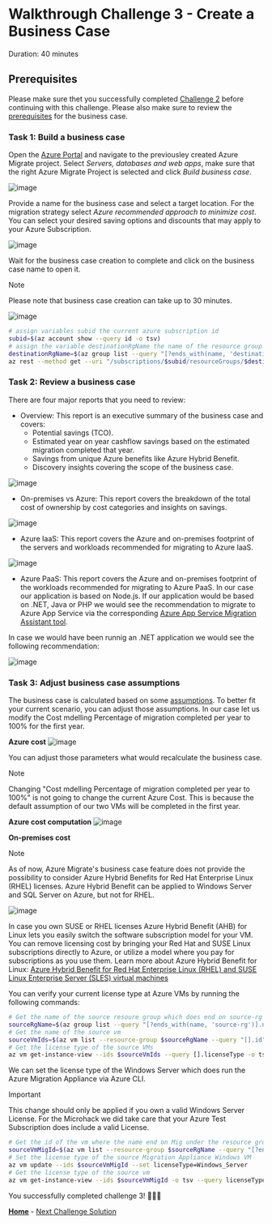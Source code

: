 # Walkthrough Challenge 3 - Create a Business Case

Duration: 40 minutes

## Prerequisites

Please make sure thet you successfully completed [Challenge 2](../challenge-2/solution.md) before continuing with this challenge.
Please also make sure to review the [prerequisites](https://learn.microsoft.com/en-us/azure/migrate/how-to-build-a-business-case#prerequisites) for the business case.

### **Task 1: Build a business case**

Open the [Azure Portal](https://portal.azure.com) and navigate to the previousley created Azure Migrate project. Select *Servers, databases and web apps*, make sure that the right Azure Migrate Project is selected and click *Build business case*.

![image](./img/bc1_1.png)

Provide a name for the business case and select a target location. For the migration strategy select *Azure recommended approach to minimize cost*. You can select your desired saving options and discounts that may apply to your Azure Subscription.

![image](./img/bc2_1.png)

Wait for the business case creation to complete and click on the business case name to open it.

> [!NOTE]
> Please note that business case creation can take up to 30 minutes.




![image](./img/bc3.png)


~~~bash
# assign variables subid the current azure subscription id
subid=$(az account show --query id -o tsv)
# assign the variable destinationRgName the name of the resource group which does end on destination-rg
destinationRgName=$(az group list --query "[?ends_with(name, 'destination-rg')].name" -o tsv)
az rest --method get --uri "/subscriptions/$subid/resourceGroups/$destinationRgName/providers/Microsoft.Migrate/projects?api-version=2019-10-01"
~~~


### **Task 2: Review a business case**

There are four major reports that you need to review:

- Overview: This report is an executive summary of the business case and covers:
  + Potential savings (TCO).
  + Estimated year on year cashflow savings based on the estimated migration completed that year.
  + Savings from unique Azure benefits like Azure Hybrid Benefit.
  + Discovery insights covering the scope of the business case.

![image](./img/bc4_1.png)

- On-premises vs Azure: This report covers the breakdown of the total cost of ownership by cost categories and insights on savings.

![image](./img/bc5_1.png)

- Azure IaaS: This report covers the Azure and on-premises footprint of the servers and workloads recommended for migrating to Azure IaaS.

![image](./img/bc6_1.png)

- Azure PaaS: This report covers the Azure and on-premises footprint of the workloads recommended for migrating to Azure PaaS.
In our case our application is based on Node.js. If our application would be based on .NET, Java or PHP we would see the recommendation to migrate to Azure App Service via the corresponding [Azure App Service Migration Assistant tool](https://azure.microsoft.com/en-us/products/app-service/migration-tools/).

In case we would have been runnig an .NET application we would see the following recommendation:

![image](./img/bc7.png)

### **Task 3: Adjust business case assumptions**

The business case is calculated based on some [assumptions](https://learn.microsoft.com/en-us/azure/migrate/concepts-business-case-calculation#total-cost-of-ownership-steady-state). To better fit your current scenario, you can adjust those assumptions. In our case let us modify the Cost mdelling Percentage of migration completed per year to 100% for the first year.

**Azure cost**
![image](./img/bc8_1.png)

You can adjust those parameters what would recalculate the business case.

> [!NOTE]
> Changing "Cost mdelling Percentage of migration completed per year to 100%" is not going to change the current Azure Cost. This is because the default assumption of our two VMs will be completed in the first year.

**Azure cost computation**
![image](./img/bc8_2.png)


**On-premises cost**
> [!NOTE]
> As of now, Azure Migrate's business case feature does not provide the possibility to consider Azure Hybrid Benefits for Red Hat Enterprise Linux (RHEL) licenses. Azure Hybrid Benefit can be applied to Windows Server and SQL Server on Azure, but not for RHEL.

![image](./img/bc9_1.png)

In case you own SUSE or RHEL licenses Azure Hybrid Benefit (AHB) for Linux lets you easily switch the software subscription model for your VM. You can remove licensing cost by bringing your Red Hat and SUSE Linux subscriptions directly to Azure, or utilize a model where you pay for subscriptions as you use them. Learn more about Azure Hybrid Benefit for Linux:
[Azure Hybrid Benefit for Red Hat Enterprise Linux (RHEL) and SUSE Linux Enterprise Server (SLES) virtual machines](https://learn.microsoft.com/en-us/azure/virtual-machines/linux/azure-hybrid-benefit-linux)

You can verify your current license type at Azure VMs by running the following commands:
~~~bash
# Get the name of the source resoure group which does end on source-rg
sourceRgName=$(az group list --query "[?ends_with(name, 'source-rg')].name" -o tsv)
# Get the name of the source vm
sourceVmIds=$(az vm list --resource-group $sourceRgName --query "[].id" -o tsv)
# Get the license type of the source VMs
az vm get-instance-view --ids $sourceVmIds --query [].licenseType -o tsv # Result should be empty as we do not make use of BYOL
~~~

We can set the license type of the Windows Server which does run the Azure Migration Appliance via Azure CLI.

> [!IMPORTANT]
> This change should only be applied if you own a valid Windows Server License. For the Microhack we did take care that your Azure Test Subscription does include a valid License.

~~~bash
# Get the id of the vm where the name end on Mig under the resource group sourceRgName
sourceVmMigId=$(az vm list --resource-group $sourceRgName --query "[?ends_with(name, 'Mig')].id" -o tsv)
# Set the license type of the source Migration Appliance Windows VM
az vm update --ids $sourceVmMigId --set licenseType=Windows_Server 
# Get the license type of the source vm
az vm get-instance-view --ids $sourceVmMigId -o tsv --query licenseType # Result should be Windows_Server
~~~


<!-- You can adjust those parameters what would recalculate the business case.

![image](./img/bc10.png) -->

You successfully completed challenge 3! 🚀🚀🚀

 **[Home](../../Readme.md)** - [Next Challenge Solution](../challenge-4/solution.md)
